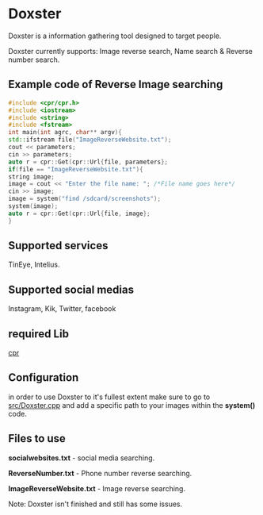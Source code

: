 # Doxster
Doxster is a information gathering tool designed to target people.

Doxster currently supports:
Image reverse search, Name search & Reverse number search.

## Example code of Reverse Image searching
``` C++
#include <cpr/cpr.h>
#include <iostream>
#include <string>
#include <fstream>
int main(int agrc, char** argv){
std::ifstream file("ImageReverseWebsite.txt");
cout << parameters;
cin >> parameters;
auto r = cpr::Get(cpr::Url{file, parameters};
if(file == "ImageReverseWebsite.txt"){
string image;
image = cout << "Enter the file name: "; /*File name goes here*/
cin >> image;
image = system("find /sdcard/screenshots");
system(image);
auto r = cpr::Get(cpr::Url{file, image};
}
```


## Supported services
TinEye, Intelius.

## Supported social medias
Instagram, Kik, Twitter, facebook


## required Lib
[cpr](https://github.com/whoshuu/cpr/)

## Configuration
in order to use Doxster to it's fullest extent make sure to go to [src/Doxster.cpp](https://github.com/Imgp3Dev/Doxster/blob/master/src/Doxster.cpp) and add a specific path to your images within the **system()** code.

## Files to use
**socialwebsites.txt**  - social media searching.

**ReverseNumber.txt**  - Phone number reverse searching.

**ImageReverseWebsite.txt**  - Image reverse searching.

Note: Doxster isn't finished and still has some issues.
